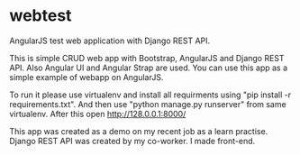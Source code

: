 webtest
=======

AngularJS test web application with Django REST API.

This is simple CRUD web app with Bootstrap, AngularJS and Django REST API. 
Also Angular UI and Angular Strap are used.
You can use this app as a simple example of webapp on AngularJS.

To run it please use virtualenv and install all requirments using "pip install -r requirements.txt".
And then use "python manage.py runserver" from same virtualenv.
After this open http://128.0.0.1:8000/ 

This app was created as a demo on my recent job as a learn practise. Django REST API was created by my co-worker. 
I made front-end.
